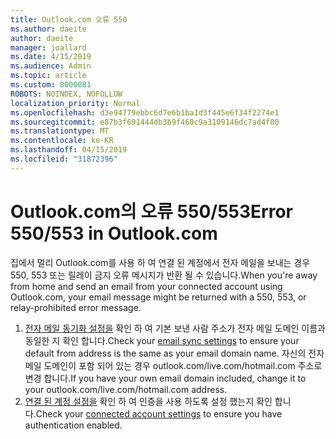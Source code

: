 ```yaml
---
title: Outlook.com 오류 550
ms.author: daeite
author: daeite
manager: joallard
ms.date: 4/15/2019
ms.audience: Admin
ms.topic: article
ms.custom: 8000081
ROBOTS: NOINDEX, NOFOLLOW
localization_priority: Normal
ms.openlocfilehash: d3e94779ebbc6d7e6b1ba1d3f445e6f34f2274e1
ms.sourcegitcommit: e87b3f691444db3b9f460c9a3109146dc7ad4f80
ms.translationtype: MT
ms.contentlocale: ko-KR
ms.lasthandoff: 04/15/2019
ms.locfileid: "31872396"
---
```

# <a name="error-550553-in-outlookcom"></a><span data-ttu-id="5c559-102">Outlook.com의 오류 550/553</span><span class="sxs-lookup"><span data-stu-id="5c559-102">Error 550/553 in Outlook.com</span></span>

<span data-ttu-id="5c559-103">집에서 멀리 Outlook.com를 사용 하 여 연결 된 계정에서 전자 메일을 보내는 경우 550, 553 또는 릴레이 금지 오류 메시지가 반환 될 수 있습니다.</span><span class="sxs-lookup"><span data-stu-id="5c559-103">When you're away from home and send an email from your connected account using Outlook.com, your email message might be returned with a 550, 553, or relay-prohibited error message.</span></span>
1. <span data-ttu-id="5c559-104">[전자 메일 동기화 설정을](https://go.microsoft.com/fwlink/?linkid=2031283) 확인 하 여 기본 보낸 사람 주소가 전자 메일 도메인 이름과 동일한 지 확인 합니다.</span><span class="sxs-lookup"><span data-stu-id="5c559-104">Check your [email sync settings](https://go.microsoft.com/fwlink/?linkid=2031283) to ensure your default from address is the same as your email domain name.</span></span> <span data-ttu-id="5c559-105">자신의 전자 메일 도메인이 포함 되어 있는 경우 outlook.com/live.com/hotmail.com 주소로 변경 합니다.</span><span class="sxs-lookup"><span data-stu-id="5c559-105">If you have your own email domain included, change it to your outlook.com/live.com/hotmail.com address.</span></span>
2. <span data-ttu-id="5c559-106">[연결 된 계정 설정을](https://go.microsoft.com/fwlink/?linkid=875264&clcid=0x409) 확인 하 여 인증을 사용 하도록 설정 했는지 확인 합니다.</span><span class="sxs-lookup"><span data-stu-id="5c559-106">Check your [connected account settings](https://go.microsoft.com/fwlink/?linkid=875264&clcid=0x409) to ensure you have authentication enabled.</span></span>